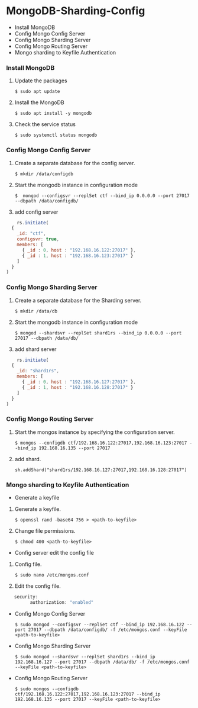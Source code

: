 # MongoDB-Sharding-Config

- Install MongoDB
- Config Mongo Config Server
- Config Mongo Sharding Server
- Config Mongo Routing Server
- Mongo sharding to Keyfile Authentication

### Install MongoDB
1. Update the packages

	`$ sudo apt update`

2. Install the MongoDB

	`$ sudo apt install -y mongodb`

3. Check the service status

	`$ sudo systemctl status mongodb`

### Config Mongo Config Server

1. Create a separate database for the config server.

	`$ mkdir /data/configdb`

2. Start the mongodb instance in configuration mode

	`$  mongod --configsvr --replSet ctf --bind_ip 0.0.0.0 --port 27017 --dbpath /data/configdb/`

3. add config server

```javascript
    rs.initiate(
  {
    _id: "ctf",
    configsvr: true,
    members: [
      { _id : 0, host : "192.168.16.122:27017" },
      { _id : 1, host : "192.168.16.123:27017" }
    ]
  }
)
```
    
	

### Config Mongo Sharding Server

1. Create a separate database for the Sharding server.

	`$ mkdir /data/db`

2. Start the mongodb instance in configuration mode

	`$ mongod --shardsvr --replSet shard1rs --bind_ip 0.0.0.0 --port 27017 --dbpath /data/db/`

3. add shard server

```javascript
    rs.initiate(
  {
    _id: "shard1rs",
    members: [
      { _id : 0, host : "192.168.16.127:27017" },
      { _id : 1, host : "192.168.16.128:27017" }
    ]
  }
)
```

### Config Mongo Routing Server

1. Start the mongos instance by specifying the configuration server.

	`$ mongos --configdb ctf/192.168.16.122:27017,192.168.16.123:27017 --bind_ip 192.168.16.135 --port 27017`

2. add shard.

	`sh.addShard("shard1rs/192.168.16.127:27017,192.168.16.128:27017")`

### Mongo sharding to Keyfile Authentication

- Generate a keyfile

1. Generate a keyfile.

	`$ openssl rand -base64 756 > <path-to-keyfile>`

2. Change file permissions.

	`$ chmod 400 <path-to-keyfile>`

- Config server edit the config file

1. Config file.

	`$ sudo nano /etc/mongos.conf`
 
2. Edit the config file.
    
```javascript
   security:
         authorization: "enabled"
```

- Config Mongo Config Server

	`$ sudo mongod --configsvr --replSet ctf --bind_ip 192.168.16.122 --port 27017 --dbpath /data/configdb/ -f /etc/mongos.conf --keyFile <path-to-keyfile>`

- Config Mongo Sharding Server

	`$ sudo mongod --shardsvr --replSet shard1rs --bind_ip 192.168.16.127 --port 27017 --dbpath /data/db/ -f /etc/mongos.conf --keyFile <path-to-keyfile>`
    
- Config Mongo Routing Server

	`$ sudo mongos --configdb ctf/192.168.16.122:27017,192.168.16.123:27017 --bind_ip 192.168.16.135 --port 27017 --keyFile <path-to-keyfile>`
